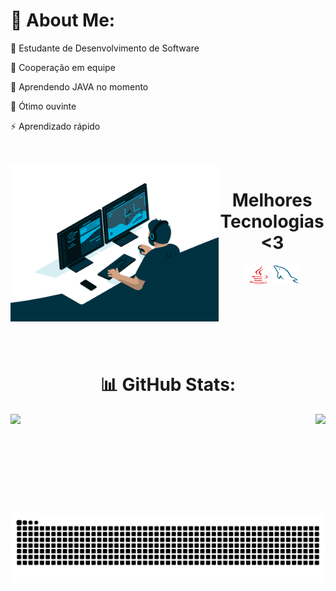 # 💫 About Me:

🔭 Estudante de Desenvolvimento de Software 

🤝 Cooperação em equipe

🌱 Aprendendo JAVA no momento

💬 Ótimo ouvinte

⚡ Aprendizado rápido

<br>

<div  align="center"> 
  <div style="display: inline_block"><br>
    <img align="left" height="250" alt="coding-time" src="code.gif">
    <h1 align="center">Melhores Tecnologias <3</h1>
    <img align="center" height="30" width="40" alt="java-icon"  src="https://raw.githubusercontent.com/devicons/devicon/master/icons/java/java-plain.svg">
    <img align="center" height="30" width="40" alt="mysql-icon" src="https://raw.githubusercontent.com/devicons/devicon/master/icons/mysql/mysql-original.svg">
   </div>
  


<br>
<br>
<br>
<br>
<br>
<br>


# 📊 GitHub Stats:

<div>
  
  <img align="left" height="160em" src="https://github-readme-stats.vercel.app/api?username=Schuab3000s&show_icons=true&theme=gotham&include_all_commits=true&count_private=true"/>
  <img align="right" height="160em" src="https://github-readme-stats.vercel.app/api/top-langs/?username=Schuab3000s&layout=compact&langs_count=16&theme=gotham"/>
</div>
<br>


<picture>
  <source media="(prefers-color-scheme: dark)" srcset="https://raw.githubusercontent.com/Schuab3000s/Schuab3000s/output/github-contribution-grid-snake-dark.svg">
  <source media="(prefers-color-scheme: light)" srcset="https://raw.githubusercontent.com/Schuab3000s/Schuab3000s/output/github-contribution-grid-snake.svg">
  <img alt="github contribution grid snake animation" src="https://raw.githubusercontent.com/Schuab3000s/Schuab3000s/output/github-contribution-grid-snake.svg">
</picture>





